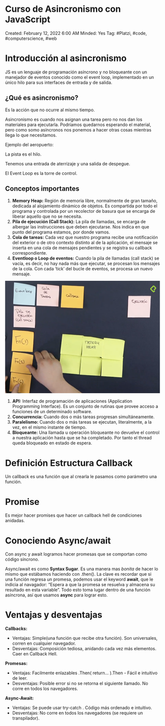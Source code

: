 # Curso de Asincronismo con JavaScript

Created: February 12, 2022 6:00 AM
Minded: Yes
Tag: #Platzi, #code, #computerscience, #web

# ****Introducción al asincronismo****

JS es un lenguaje de programación asíncrono y no bloqueante con un manejador de eventos conocido como el event loop, implementado en un único hilo para sus interfaces de entrada y de salida.

## ¿Qué es asincronismo?

Es la acción que no ocurre al mismo tiempo. 

Asincronismo es cuando nos asignan una tarea pero no nos dan los materiales para ejecutarla. Podríamos quedarnos esperando el material, pero como somo asíncronos nos ponemos a hacer otras cosas mientras llega lo que necesitamos.

Ejemplo del aeropuerto:

La pista es el hilo.

Tenemos una entrada de aterrizaje y una salida de despegue.

El Event Loop es la torre de control.

## Conceptos importantes

1. **Memory Heap:** Región de memoria libre, normalmente de gran tamaño, dedicada al alojamiento dinámico de objetos. Es compartida por todo el programa y controlada por un recolector de basura que se encarga de liberar aquello que no se necesita.
2. **Pila de ejecución (Call Stack):** La pila de llamadas, se encarga de albergar las instrucciones que deben ejecutarse. Nos indica en que punto del programa estamos, por donde vamos.
3. **Cola de tareas:** Cada vez que nuestro programa recibe una notificación del exterior o de otro contexto distinto al de la aplicación, el mensaje se inserta en una cola de mensajes pendientes y se registra su callback correspondiente.
4. **Eventloop o Loop de eventos:** Cuando la pila de llamadas (call stack) se vacía, es decir, no hay nada más que ejecutar, se procesan los mensajes de la cola. Con cada ‘tick’ del bucle de eventos, se procesa un nuevo mensaje.

![Untitled](Root/Cursos/Frontend/Curso%20de%20Asincronismo%20con%20JavaScript/Untitled.png)

1. **API:** Interfaz de programación de aplicaciones (Application Programming Interface). Es un conjunto de rutinas que provee acceso a funciones de un determinado software.
2. **Concurrencia:** Cuando dos o más tareas progresan simultáneamente.
3. **Paralelismo:** Cuando dos o más tareas se ejecutan, literalmente, a la vez, en el mismo instante de tiempo.
4. **Bloqueante:** Una llamada u operación bloqueante no devuelve el control a nuestra aplicación hasta que se ha completado. Por tanto el thread queda bloqueado en estado de espera.

# ****Definición Estructura Callback****

Un callback es una función que al crearla le pasamos como parámetro una función.

# Promise

Es mejor hacer promises que hacer un callback hell de condiciones anidadas.

# ****Conociendo Async/await****

Con async y await logramos hacer promesas que se comportan como código síncrono.

Async/await es como **Syntax Sugar**. Es una manera mas *bonita* de hacer lo mismo que estábamos haciendo con .then(). La clave es recordar que si una función regresa un promesa, podemos usar el keyword **await**, que le indicia al navagador: “Espera a que la promesa se resuelva y almacena su resultado en esta variable”. Todo esto toma lugar dentro de una función asíncrona, así que usamos **async** para lograr esto.

# Ventajas y desventajas

**Callbacks:**  

- Ventajas: Simple(una función que recibe otra función). Son universales, corren en cualquier navegador.
- Desventajas: Composición tediosa, anidando cada vez más elementos. Caer en Callback Hell.

**Promesas:** 

- Ventajas: Facilmente enlazables .Then( return… ).Then - Fácil e intuitivo de leer.
- Desventajas: Posible error si no se retorna el siguiente llamado. No corre en todos los navegadores.

**Async-Await:** 

- Ventajas: Se puede usar try-catch . Código más ordenado e intuitivo.
- Desventajas: No corre en todos los navegadores (se requiere un transpilador).